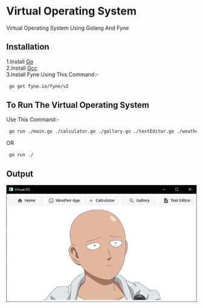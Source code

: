 # Virtual Operating System

Virtual Operating System Using Golang And Fyne 

## Installation
1.Install [Go](https://golang.org/)   
2.Install [Gcc](https://sourceforge.net/projects/tdm-gcc/)   
3.Install Fyne Using This Command:-
```bash
 go get fyne.io/fyne/v2
```

## To Run The Virtual Operating System  
Use This Command:-
```bash
 go run ./main.go ./calculator.go ./gallary.go ./textEditor.go ./weather.go
```
OR
```bash
 go run ./
```

## Output  
![alt text](https://github.com/brickcommander/Virtual-OS/blob/main/Screenshots/Home%20Screen.png)
